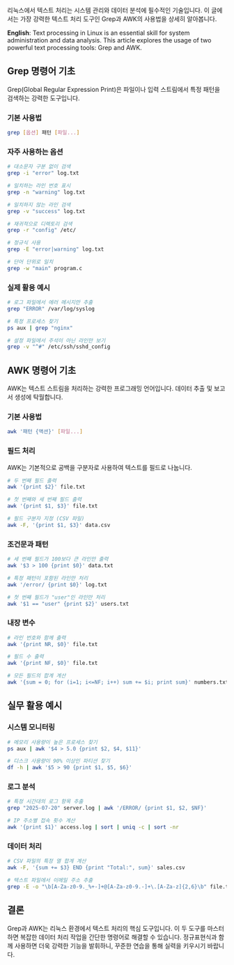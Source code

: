 <!-- category: 리눅스 -->
<!-- date: 2025-06-02 -->
<!-- featured: true -->
<!-- keywords: 리눅스, grep, awk, 텍스트 처리, 명령어, 정규표현식, Linux, command line, text processing, regular expression -->
<!-- title: 리눅스 Grep과 AWK 사용 가이드 (Linux Grep and AWK Usage Guide) -->

리눅스에서 텍스트 처리는 시스템 관리와 데이터 분석에 필수적인 기술입니다. 이 글에서는 가장 강력한 텍스트 처리 도구인 Grep과 AWK의 사용법을 상세히 알아봅니다.

**English**: Text processing in Linux is an essential skill for system administration and data analysis. This article explores the usage of two powerful text processing tools: Grep and AWK.

## Grep 명령어 기초

Grep(Global Regular Expression Print)은 파일이나 입력 스트림에서 특정 패턴을 검색하는 강력한 도구입니다.

### 기본 사용법

```bash
grep [옵션] 패턴 [파일...]
```

### 자주 사용하는 옵션

```bash
# 대소문자 구분 없이 검색
grep -i "error" log.txt

# 일치하는 라인 번호 표시
grep -n "warning" log.txt

# 일치하지 않는 라인 검색
grep -v "success" log.txt

# 재귀적으로 디렉토리 검색
grep -r "config" /etc/

# 정규식 사용
grep -E "error|warning" log.txt

# 단어 단위로 일치
grep -w "main" program.c
```

### 실제 활용 예시

```bash
# 로그 파일에서 에러 메시지만 추출
grep "ERROR" /var/log/syslog

# 특정 프로세스 찾기
ps aux | grep "nginx"

# 설정 파일에서 주석이 아닌 라인만 보기
grep -v "^#" /etc/ssh/sshd_config
```

## AWK 명령어 기초

AWK는 텍스트 스트림을 처리하는 강력한 프로그래밍 언어입니다. 데이터 추출 및 보고서 생성에 탁월합니다.

### 기본 사용법

```bash
awk '패턴 {액션}' [파일...]
```

### 필드 처리

AWK는 기본적으로 공백을 구분자로 사용하여 텍스트를 필드로 나눕니다.

```bash
# 두 번째 필드 출력
awk '{print $2}' file.txt

# 첫 번째와 세 번째 필드 출력
awk '{print $1, $3}' file.txt

# 필드 구분자 지정 (CSV 파일)
awk -F, '{print $1, $3}' data.csv
```

### 조건문과 패턴

```bash
# 세 번째 필드가 100보다 큰 라인만 출력
awk '$3 > 100 {print $0}' data.txt

# 특정 패턴이 포함된 라인만 처리
awk '/error/ {print $0}' log.txt

# 첫 번째 필드가 "user"인 라인만 처리
awk '$1 == "user" {print $2}' users.txt
```

### 내장 변수

```bash
# 라인 번호와 함께 출력
awk '{print NR, $0}' file.txt

# 필드 수 출력
awk '{print NF, $0}' file.txt

# 모든 필드의 합계 계산
awk '{sum = 0; for (i=1; i<=NF; i++) sum += $i; print sum}' numbers.txt
```

## 실무 활용 예시

### 시스템 모니터링

```bash
# 메모리 사용량이 높은 프로세스 찾기
ps aux | awk '$4 > 5.0 {print $2, $4, $11}'

# 디스크 사용량이 90% 이상인 파티션 찾기
df -h | awk '$5 > 90 {print $1, $5, $6}'
```

### 로그 분석

```bash
# 특정 시간대의 로그 항목 추출
grep "2025-07-20" server.log | awk '/ERROR/ {print $1, $2, $NF}'

# IP 주소별 접속 횟수 계산
awk '{print $1}' access.log | sort | uniq -c | sort -nr
```

### 데이터 처리

```bash
# CSV 파일의 특정 열 합계 계산
awk -F, '{sum += $3} END {print "Total:", sum}' sales.csv

# 텍스트 파일에서 이메일 주소 추출
grep -E -o "\b[A-Za-z0-9._%+-]+@[A-Za-z0-9.-]+\.[A-Za-z]{2,6}\b" file.txt
```

## 결론

Grep과 AWK는 리눅스 환경에서 텍스트 처리의 핵심 도구입니다. 이 두 도구를 마스터하면 복잡한 데이터 처리 작업을 간단한 명령어로 해결할 수 있습니다. 정규표현식과 함께 사용하면 더욱 강력한 기능을 발휘하니, 꾸준한 연습을 통해 실력을 키우시기 바랍니다. 